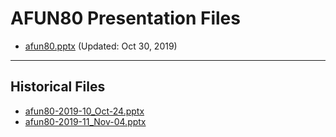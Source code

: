 <!--
This is a machine generated file, and should not be edited, as it will be overwritten with future updates.
-->

# AFUN80 Presentation Files

- [afun80.pptx](https://globaleventcdn.blob.core.windows.net/assets/afun/afun80/afun80.pptx) (Updated: Oct 30, 2019)
---
## Historical Files
- [afun80-2019-10_Oct-24.pptx](https://globaleventcdn.blob.core.windows.net/assets/afun/afun80/afun80-2019-10_Oct-24.pptx)
- [afun80-2019-11_Nov-04.pptx](https://globaleventcdn.blob.core.windows.net/assets/afun/afun80/afun80-2019-11_Nov-04.pptx)


